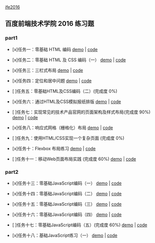 [ife2016](http://ife.baidu.com/2016/task/all)

百度前端技术学院 2016 练习题
---
### part1
- [x]任务一：零基础 HTML 编码 [demo](https://tanteichang.github.io/ife2016/part1/task1/index.html) | [code](https://github.com/tanteichang/ife2016/tree/master/part1/task1)

- [x]任务二：零基础 HTML 及 CSS 编码（一）
[demo](https://tanteichang.github.io/ife2016/part1/task2/index.html) | [code](https://github.com/tanteichang/ife2016/tree/master/part1/task2)

- [x]任务三：三栏式布局
[demo](https://tanteichang.github.io/ife2016/part1/task3/index.html) |
[code](https://github.com/tanteichang/ife2016/tree/master/part1/task3)

- [x]任务四：定位和居中问题
[demo](https://tanteichang.github.io/ife2016/part1/task4/index.html) | [code](https://github.com/tanteichang/ife2016/tree/master/part1/task4)

- [ ]任务五：零基础HTML及CSS编码（二）(完成度 0%)

- [x]任务六：通过HTML及CSS模拟报纸排版
[demo](https://tanteichang.github.io/ife2016/part1/task6/index.html) | [code](https://github.com/tanteichang/ife2016/tree/master/part1/task6)

- [ ]任务七：实现常见的技术产品官网的页面架构及样式布局(完成度 90%)
[demo](https://tanteichang.github.io/ife2016/part1/task7/index.html) | [code](https://github.com/tanteichang/ife2016/tree/master/part1/task7)

- [x]任务八：响应式网格（栅格化）布局
[demo](https://tanteichang.github.io/ife2016/part1/task8/index.html) | [code](https://github.com/tanteichang/ife2016/tree/master/part1/task8)

- [ ]任务九：使用HTML/CSS实现一个复杂页面 (完成度 0%)

- [x]任务十：Flexbox 布局练习 [demo](https://tanteichang.github.io/ife2016/part1/task10/index.html) | [code](https://github.com/tanteichang/ife2016/tree/master/part1/task10)

- [ ]任务十一：移动Web页面布局实践 (完成度 60%)
[demo](https://tanteichang.github.io/ife2016/part1/task11/index.html) | [code](https://github.com/tanteichang/ife2016/tree/master/part1/task11)

### part2

- [x]任务十三：零基础JavaScript编码（一）
[demo](https://tanteichang.github.io/ife2016/part2/task13/index.html) | [code](https://github.com/tanteichang/ife2016/tree/master/part2/task13)

- [x]任务十四：零基础JavaScript编码（二）
[demo](https://tanteichang.github.io/ife2016/part2/task14/index.html) | [code](https://github.com/tanteichang/ife2016/tree/master/part2/task14)

- [x]任务十五：零基础JavaScript编码（三）
[demo](https://tanteichang.github.io/ife2016/part2/task15/index.html) | [code](https://github.com/tanteichang/ife2016/tree/master/part2/task15)


- [x]任务十六：零基础JavaScript编码（四）
[demo](https://tanteichang.github.io/ife2016/part2/task16/index.html) | [code](https://github.com/tanteichang/ife2016/tree/master/part2/task16)

- [ ]任务十七：零基础JavaScript编码（五）(完成度 60%)
[demo](https://tanteichang.github.io/ife2016/part2/task17/index.html) | [code](https://github.com/tanteichang/ife2016/tree/master/part2/task17)

- [x]任务十八：基础JavaScript练习（一）
[demo](https://tanteichang.github.io/ife2016/part2/task18/index.html) | [code](https://github.com/tanteichang/ife2016/tree/master/part2/task18)

